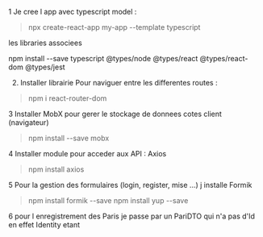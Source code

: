 1
Je cree l app avec typescript model : 

> npx create-react-app my-app --template typescript 

les libraries associees

npm install --save typescript @types/node @types/react @types/react-dom @types/jest 

2. Installer librairie Pour naviguer entre les differentes routes :

> npm i react-router-dom

3 Installer MobX pour gerer le stockage de donnees cotes client (navigateur)
> npm install --save mobx

4 Installer module pour acceder aux API : Axios 
> npm install axios


5 Pour la gestion des formulaires (login, register, mise ...) j installe Formik 
>npm install formik --save
>npm install yup --save

6
pour l enregistrement des Paris je passe par un PariDTO qui n'a pas d'Id 
en effet Identity etant 